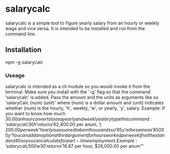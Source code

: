 # salarycalc

salarycalc is a simple tool to figure yearly salary from an hourly or weekly wage and vice versa. It is intended to be installed and run from the command line.

## Installation

npm -g salarycalc

### Useage

salarycalc is intended as a cli module so you would invoke it from the terminal. Make sure you install with the '-g' flag so that the command 'salarycalc' is added.
Pass the amount and the units as arguments like so 'salaryCalc (num) (unit)'
where (num) is a dollar amount and (unit) indicates whether (num) is the hourly, 'h', weekly, 'w', or yearly, 'y', salary.
Example:
If you want to know how much $30.00 an hour converts to as a yearly and weekly salary type this command:
'salarycalc 30 h' returns '$62,400.00 per anum, $1,200.00 per week'
Yearly is assumed to be in thousands so '85 y' is the same as '85000 y'
You can add an optional third argument for hours worked per week if not the standard 40 so you can calculate for part-time employment.
Example:
'salarycalc 500 w 30' returns '$16.67 per hour, $26,000.00 per anum'"
